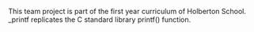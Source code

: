 This team project is part of the first year curriculum of Holberton School. _printf replicates the C standard library printf() function.
